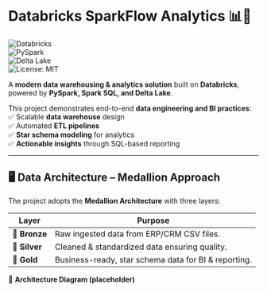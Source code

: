 # Databricks SparkFlow Analytics 📊💸  

![Databricks](https://img.shields.io/badge/Platform-Databricks-orange?logo=databricks)  
![PySpark](https://img.shields.io/badge/PySpark-ETL-blue?logo=apachespark)  
![Delta Lake](https://img.shields.io/badge/Delta%20Lake-Storage-brightgreen)  
![License: MIT](https://img.shields.io/badge/License-MIT-yellow.svg)  

A **modern data warehousing & analytics solution** built on **Databricks**, powered by **PySpark, Spark SQL, and Delta Lake**.  

This project demonstrates end-to-end **data engineering and BI practices**:  
✅ Scalable **data warehouse** design  
✅ Automated **ETL pipelines**  
✅ **Star schema modeling** for analytics  
✅ **Actionable insights** through SQL-based reporting  

---

## 🖥 Data Architecture – Medallion Approach  

The project adopts the **Medallion Architecture** with three layers:  

| Layer   | Purpose |
|---------|---------|
| 🥉 **Bronze** | Raw ingested data from ERP/CRM CSV files. |
| 🥈 **Silver** | Cleaned & standardized data ensuring quality. |
| 🥇 **Gold**   | Business-ready, star schema data for BI & reporting. |

📌 **Architecture Diagram (placeholder)**  

